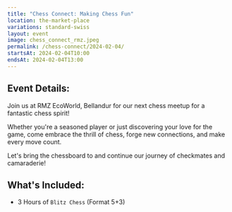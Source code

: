 ```yaml
---
title: "Chess Connect: Making Chess Fun"
location: the-market-place
variations: standard-swiss
layout: event
image: chess_connect_rmz.jpeg
permalink: /chess-connect/2024-02-04/
startsAt: 2024-02-04T10:00
endsAt: 2024-02-04T13:00
---
```

## Event Details: 

Join us at RMZ EcoWorld, Bellandur for our next chess meetup for a fantastic
chess spirit! 

Whether you're a seasoned player or just discovering your
love for the game, come embrace the thrill of chess, forge new connections,
and make every move count. 

Let's bring the chessboard to and continue
our journey of checkmates and camaraderie!

## What's Included:
- 3 Hours of `Blitz Chess` (Format 5+3)